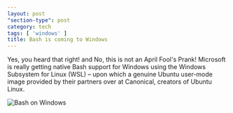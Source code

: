 ```yaml
---
layout: post
"section-type": post
category: tech
tags: [ 'windows' ]
title: Bash is coming to Windows
---
```

Yes, you heard that right! and No, this is not an April Fool's Prank! Microsoft is really getting native Bash support for Windows using the Windows Subsystem for Linux (WSL) – upon which a genuine Ubuntu user-mode image provided by their partners over at Canonical, creators of Ubuntu Linux.

![Bash on Windows]({{site.baseurl}}/img/posts/2016-04-01-Bash-Windows/bash.png)
